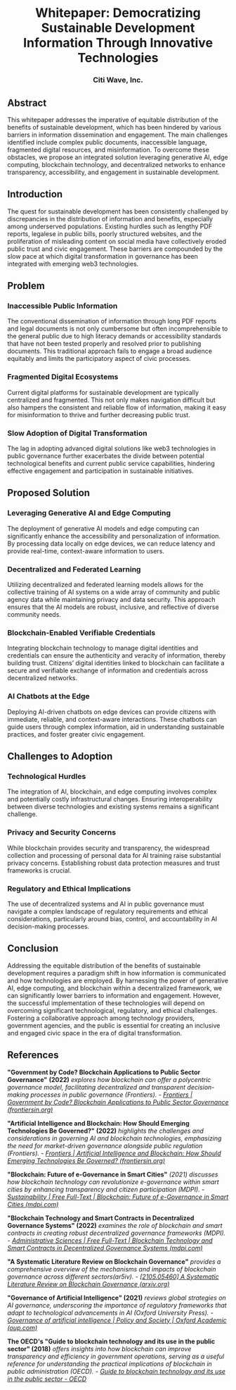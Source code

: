 # <div align="center"> **Whitepaper: Democratizing Sustainable Development Information Through Innovative Technologies**</div>

### <div align="center">**Citi Wave, Inc.**</div>

## **Abstract**

This whitepaper addresses the imperative of equitable distribution of the benefits of sustainable development, which has been hindered by various barriers in information dissemination and engagement. The main challenges identified include complex public documents, inaccessible language, fragmented digital resources, and misinformation. To overcome these obstacles, we propose an integrated solution leveraging generative AI, edge computing, blockchain technology, and decentralized networks to enhance transparency, accessibility, and engagement in sustainable development.

## **Introduction**

The quest for sustainable development has been consistently challenged by discrepancies in the distribution of information and benefits, especially among underserved populations. Existing hurdles such as lengthy PDF reports, legalese in public bills, poorly structured websites, and the proliferation of misleading content on social media have collectively eroded public trust and civic engagement. These barriers are compounded by the slow pace at which digital transformation in governance has been integrated with emerging web3 technologies.

## **Problem**

### **Inaccessible Public Information**

The conventional dissemination of information through long PDF reports and legal documents is not only cumbersome but often incomprehensible to the general public due to high literacy demands or accessibility standards that have not been tested properly and resolved prior to publishing documents. This traditional approach fails to engage a broad audience equitably and limits the participatory aspect of civic processes.

### **Fragmented Digital Ecosystems**

Current digital platforms for sustainable development are typically centralized and fragmented. This not only makes navigation difficult but also hampers the consistent and reliable flow of information, making it easy for misinformation to thrive and further decreasing public trust.

### **Slow Adoption of Digital Transformation**

The lag in adopting advanced digital solutions like web3 technologies in public governance further exacerbates the divide between potential technological benefits and current public service capabilities, hindering effective engagement and participation in sustainable initiatives.

## **Proposed Solution**

### **Leveraging Generative AI and Edge Computing**

The deployment of generative AI models and edge computing can significantly enhance the accessibility and personalization of information. By processing data locally on edge devices, we can reduce latency and provide real-time, context-aware information to users.

### **Decentralized and Federated Learning**

Utilizing decentralized and federated learning models allows for the collective training of AI systems on a wide array of community and public agency data while maintaining privacy and data security. This approach ensures that the AI models are robust, inclusive, and reflective of diverse community needs.

### **Blockchain-Enabled Verifiable Credentials**

Integrating blockchain technology to manage digital identities and credentials can ensure the authenticity and veracity of information, thereby building trust. Citizens’ digital identities linked to blockchain can facilitate a secure and verifiable exchange of information and credentials across decentralized networks.

### **AI Chatbots at the Edge**

Deploying AI-driven chatbots on edge devices can provide citizens with immediate, reliable, and context-aware interactions. These chatbots can guide users through complex information, aid in understanding sustainable practices, and foster greater civic engagement.

## **Challenges to Adoption**

### **Technological Hurdles**

The integration of AI, blockchain, and edge computing involves complex and potentially costly infrastructural changes. Ensuring interoperability between diverse technologies and existing systems remains a significant challenge.

### **Privacy and Security Concerns**

While blockchain provides security and transparency, the widespread collection and processing of personal data for AI training raise substantial privacy concerns. Establishing robust data protection measures and trust frameworks is crucial.

### **Regulatory and Ethical Implications**

The use of decentralized systems and AI in public governance must navigate a complex landscape of regulatory requirements and ethical considerations, particularly around bias, control, and accountability in AI decision-making processes.

## **Conclusion**

Addressing the equitable distribution of the benefits of sustainable development requires a paradigm shift in how information is communicated and how technologies are employed. By harnessing the power of generative AI, edge computing, and blockchain within a decentralized framework, we can significantly lower barriers to information and engagement. However, the successful implementation of these technologies will depend on overcoming significant technological, regulatory, and ethical challenges. Fostering a collaborative approach among technology providers, government agencies, and the public is essential for creating an inclusive and engaged civic space in the era of digital transformation.

## **References**

**"Government by Code? Blockchain Applications to Public Sector Governance"** **(2022)** *explores how blockchain can offer a polycentric governance model, facilitating decentralized and transparent decision-making processes in public governance​ (Frontiers)​. -* [*Frontiers \| Government by Code? Blockchain Applications to Public Sector Governance (frontiersin.org)*](https://www.frontiersin.org/articles/10.3389/fbloc.2022.869665/full)

**"Artificial Intelligence and Blockchain: How Should Emerging Technologies Be Governed?" (2022)** *highlights the challenges and considerations in governing AI and blockchain technologies, emphasizing the need for market-driven governance alongside public regulation​ (Frontiers)​. -* [*Frontiers \| Artificial Intelligence and Blockchain: How Should Emerging Technologies Be Governed? (frontiersin.org)*](https://www.frontiersin.org/articles/10.3389/frma.2022.801549/full)

**"Blockchain: Future of e-Governance in Smart Cities"** *(2021) discusses how blockchain technology can revolutionize e-governance within smart cities by enhancing transparency and citizen participation​ (MDPI)​. -* [*Sustainability \| Free Full-Text \| Blockchain: Future of e-Governance in Smart Cities (mdpi.com)*](https://www.mdpi.com/2071-1050/13/21/11840)

**"Blockchain Technology and Smart Contracts in Decentralized Governance Systems" (2022)** *examines the role of blockchain and smart contracts in creating robust decentralized governance frameworks​ (MDPI)​. -* [*Administrative Sciences \| Free Full-Text \| Blockchain Technology and Smart Contracts in Decentralized Governance Systems (mdpi.com)*](https://www.mdpi.com/2076-3387/12/3/96)

**"A Systematic Literature Review on Blockchain Governance"** *provides a comprehensive overview of the mechanisms and impacts of blockchain governance across different sectors​ (ar5iv)​. -* [*[2105.05460] A Systematic Literature Review on Blockchain Governance (arxiv.org)*](https://ar5iv.labs.arxiv.org/html/2105.05460)

**"Governance of Artificial Intelligence" (2021)** *reviews global strategies on AI governance, underscoring the importance of regulatory frameworks that adapt to technological advancements in AI​ (Oxford University Press)​. -* [*Governance of artificial intelligence \| Policy and Society \| Oxford Academic (oup.com)*](https://academic.oup.com/policyandsociety/article/40/2/137/6509315)

**The OECD's "Guide to blockchain technology and its use in the public sector" (2018)** *offers insights into how blockchain can improve transparency and efficiency in government operations, serving as a useful reference for understanding the practical implications of blockchain in public administration​ (OECD)​. -* [*Guide to blockchain technology and its use in the public sector - OECD*](https://www.oecd.org/gov/innovative-government/oecd-guide-to-blockchain-technology-and-its-use-in-the-public-sector.htm)
